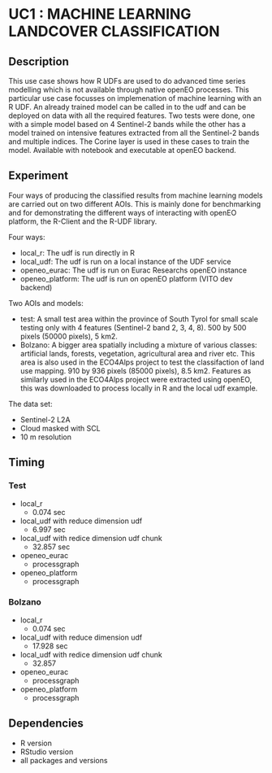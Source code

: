 # UC1 : MACHINE LEARNING LANDCOVER CLASSIFICATION

## Description 

This use case shows how R UDFs are used to do advanced time series modelling which is not available through native openEO processes.
This particular use case focusses on implemenation of machine learning with an R UDF. 
An already trained model can be called in to the udf and can be deployed on data with all the required features. 
Two tests were done, one with a simple model based on 4 Sentinel-2 bands while the other has a model trained on intensive features extracted from 
all the Sentinel-2 bands and multiple indices. The Corine layer is used in these cases to train the model.
Available with notebook and executable at openEO backend.  

## Experiment 

Four ways of producing the classified results from machine learning models are carried out on two different AOIs. This is mainly done for benchmarking and 
for demonstrating the different ways of interacting with openEO platform, the R-Client and the R-UDF library.

Four ways:

* local_r: The udf is run directly in R
* local_udf: The udf is run on a local instance of the UDF service
* openeo_eurac: The udf is run on Eurac Researchs openEO instance
* openeo_platform: The udf is run on openEO platform (VITO dev backend) 

Two AOIs and models:
* test: A small test area within the province of South Tyrol for small scale testing only with 4 features (Sentinel-2 band 2, 3, 4, 8). 
  500 by 500 pixels (50000 pixels), 5 km2.
* Bolzano: A bigger area spatially including a mixture of various classes: artificial lands, forests, vegetation, agricultural area and river etc. 
  This area is also used in the ECO4Alps project to test the classifaction of land use mapping. 910 by 936 pixels (85000 pixels), 8.5 km2.
  Features as similarly used in the ECO4Alps project were extracted using openEO, this was downloaded to process locally in R and the local udf example.

The data set:
* Sentinel-2 L2A
* Cloud masked with SCL
* 10 m resolution

## Timing

### Test

* local_r
  * 0.074 sec 
* local_udf with reduce dimension udf
  * 6.997 sec
* local_udf with redice dimension udf chunk
  * 32.857 sec
* openeo_eurac
  * processgraph
* openeo_platform
  * processgraph

### Bolzano

* local_r
  * 0.074 sec 
* local_udf with reduce dimension udf
  * 17.928 sec
* local_udf with redice dimension udf chunk
  * 32.857
* openeo_eurac
  * processgraph
* openeo_platform
  * processgraph
  

## Dependencies

* R version
* RStudio version
* all packages and versions
